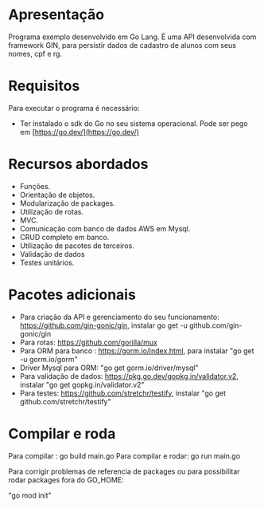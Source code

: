 # Apresentação

Programa exemplo desenvolvido em Go Lang.
É uma API desenvolvida com framework GIN, para persistir dados de cadastro de alunos com seus nomes, cpf e rg.


# Requisitos

Para executar o programa é necessário:
* Ter instalado o sdk do Go no seu sistema operacional. Pode ser pego em [https://go.dev/](https://go.dev/) 


# Recursos abordados

* Funções.
* Orientação de objetos.
* Modularização de packages.
* Utilização de rotas.
* MVC.
* Comunicação com banco de dados AWS em Mysql.
* CRUD completo em banco.
* Utilização de pacotes de terceiros.
* Validação de dados
* Testes unitários.


# Pacotes adicionais

* Para criação da API e gerenciamento do seu funcionamento: https://github.com/gin-gonic/gin, instalar go get -u github.com/gin-gonic/gin
* Para rotas: https://github.com/gorilla/mux
* Para ORM para banco : https://gorm.io/index.html, para instalar "go get -u gorm.io/gorm"
* Driver Mysql para ORM: "go get gorm.io/driver/mysql"
* Para validação de dados: https://pkg.go.dev/gopkg.in/validator.v2, instalar "go get gopkg.in/validator.v2"
* Para testes: https://github.com/stretchr/testify, instalar "go get github.com/stretchr/testify"


# Compilar e roda

Para compilar        : go build main.go
Para compilar e rodar: go run main.go

Para corrigir problemas de referencia de packages ou para possibilitar rodar packages fora do GO_HOME:

"go mod init"
